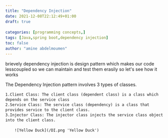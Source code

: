 ```yaml
---
title: "Dependency Injection"
date: 2021-12-08T22:12:49+01:00
draft: true

categories: [programming concepts,]
tags: [Java,spring boot,dependency injection]
toc: false
author: "amine abdelmoumen"
---
```

brievely dependency injection is design pattern which makes our code lesscoupled so we can maintain and test them erasily
so let's see how it works

The Dependency Injection pattern involves 3 types of classes.

    1.Client Class: The client class (dependent class) is a class which depends on the service class
    2.Service Class: The service class (dependency) is a class that provides service to the client class.
    3.Injector Class: The injector class injects the service class object into the client class.
    
        ![Yellow Duck](/DI.png 'Yellow Duck')


